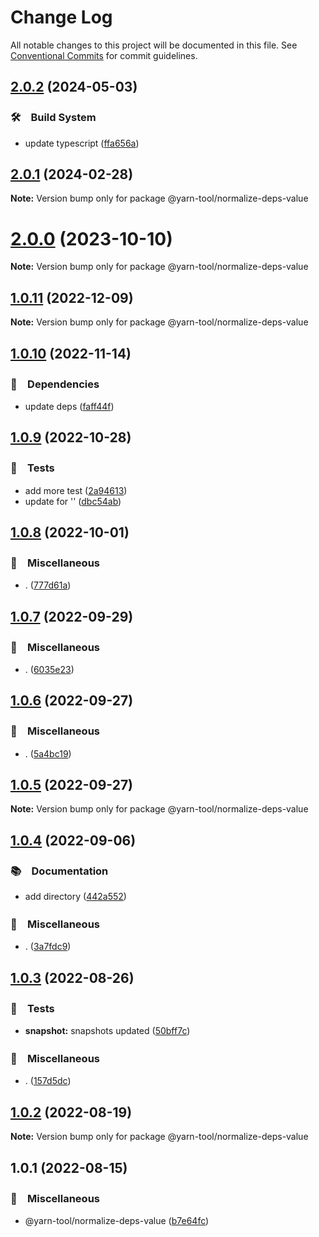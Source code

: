 # Change Log

All notable changes to this project will be documented in this file.
See [Conventional Commits](https://conventionalcommits.org) for commit guidelines.

## [2.0.2](https://github.com/bluelovers/ws-yarn-workspaces/compare/@yarn-tool/normalize-deps-value@2.0.1...@yarn-tool/normalize-deps-value@2.0.2) (2024-05-03)



### 🛠　Build System

* update typescript ([ffa656a](https://github.com/bluelovers/ws-yarn-workspaces/commit/ffa656aefe53966db445d52234eb0efe4651e3dd))



## [2.0.1](https://github.com/bluelovers/ws-yarn-workspaces/compare/@yarn-tool/normalize-deps-value@2.0.0...@yarn-tool/normalize-deps-value@2.0.1) (2024-02-28)

**Note:** Version bump only for package @yarn-tool/normalize-deps-value





# [2.0.0](https://github.com/bluelovers/ws-yarn-workspaces/compare/@yarn-tool/normalize-deps-value@1.0.11...@yarn-tool/normalize-deps-value@2.0.0) (2023-10-10)

**Note:** Version bump only for package @yarn-tool/normalize-deps-value





## [1.0.11](https://github.com/bluelovers/ws-yarn-workspaces/compare/@yarn-tool/normalize-deps-value@1.0.10...@yarn-tool/normalize-deps-value@1.0.11) (2022-12-09)

**Note:** Version bump only for package @yarn-tool/normalize-deps-value





## [1.0.10](https://github.com/bluelovers/ws-yarn-workspaces/compare/@yarn-tool/normalize-deps-value@1.0.9...@yarn-tool/normalize-deps-value@1.0.10) (2022-11-14)



### 📌　Dependencies

* update deps ([faff44f](https://github.com/bluelovers/ws-yarn-workspaces/commit/faff44f1f5ad5066c747ea8d5d66fa10049c17fe))



## [1.0.9](https://github.com/bluelovers/ws-yarn-workspaces/compare/@yarn-tool/normalize-deps-value@1.0.8...@yarn-tool/normalize-deps-value@1.0.9) (2022-10-28)



### 🚨　Tests

* add more test ([2a94613](https://github.com/bluelovers/ws-yarn-workspaces/commit/2a94613d23fc12313e17e5202a39c5b836544ae0))
* update for '' ([dbc54ab](https://github.com/bluelovers/ws-yarn-workspaces/commit/dbc54ab3facc1d1a07a00093d0f557d370806cb9))



## [1.0.8](https://github.com/bluelovers/ws-yarn-workspaces/compare/@yarn-tool/normalize-deps-value@1.0.7...@yarn-tool/normalize-deps-value@1.0.8) (2022-10-01)



### 🔖　Miscellaneous

* . ([777d61a](https://github.com/bluelovers/ws-yarn-workspaces/commit/777d61af255146b2b1b1f364587c36a0f5bfc00c))



## [1.0.7](https://github.com/bluelovers/ws-yarn-workspaces/compare/@yarn-tool/normalize-deps-value@1.0.6...@yarn-tool/normalize-deps-value@1.0.7) (2022-09-29)



### 🔖　Miscellaneous

* . ([6035e23](https://github.com/bluelovers/ws-yarn-workspaces/commit/6035e2399f4f5a5f5e5ac56309b6dc37ffe91389))



## [1.0.6](https://github.com/bluelovers/ws-yarn-workspaces/compare/@yarn-tool/normalize-deps-value@1.0.5...@yarn-tool/normalize-deps-value@1.0.6) (2022-09-27)



### 🔖　Miscellaneous

* . ([5a4bc19](https://github.com/bluelovers/ws-yarn-workspaces/commit/5a4bc19a0a279a49e752d776279165e14c402427))



## [1.0.5](https://github.com/bluelovers/ws-yarn-workspaces/compare/@yarn-tool/normalize-deps-value@1.0.4...@yarn-tool/normalize-deps-value@1.0.5) (2022-09-27)

**Note:** Version bump only for package @yarn-tool/normalize-deps-value





## [1.0.4](https://github.com/bluelovers/ws-yarn-workspaces/compare/@yarn-tool/normalize-deps-value@1.0.3...@yarn-tool/normalize-deps-value@1.0.4) (2022-09-06)



### 📚　Documentation

* add directory ([442a552](https://github.com/bluelovers/ws-yarn-workspaces/commit/442a55232619f7fe2b9bad6f8eccfffc4f8f47d2))


### 🔖　Miscellaneous

* . ([3a7fdc9](https://github.com/bluelovers/ws-yarn-workspaces/commit/3a7fdc924ada93b1d0ac0160f8d77e46ff060588))



## [1.0.3](https://github.com/bluelovers/ws-yarn-workspaces/compare/@yarn-tool/normalize-deps-value@1.0.2...@yarn-tool/normalize-deps-value@1.0.3) (2022-08-26)



### 🚨　Tests

* **snapshot:** snapshots updated ([50bff7c](https://github.com/bluelovers/ws-yarn-workspaces/commit/50bff7c13e1b01eb551c9b2252cfe3d971da8db8))


### 🔖　Miscellaneous

* . ([157d5dc](https://github.com/bluelovers/ws-yarn-workspaces/commit/157d5dc8959261d9326f6e633987182898ae9670))



## [1.0.2](https://github.com/bluelovers/ws-yarn-workspaces/compare/@yarn-tool/normalize-deps-value@1.0.1...@yarn-tool/normalize-deps-value@1.0.2) (2022-08-19)

**Note:** Version bump only for package @yarn-tool/normalize-deps-value





## 1.0.1 (2022-08-15)


### 🔖　Miscellaneous

* @yarn-tool/normalize-deps-value ([b7e64fc](https://github.com/bluelovers/ws-yarn-workspaces/commit/b7e64fc829d14688017657797237ebb239556097))
